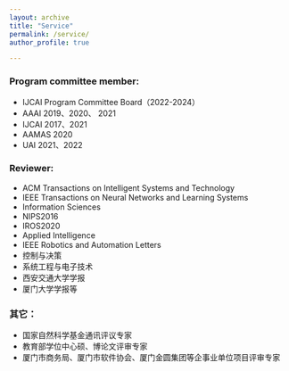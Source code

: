 ```yaml
---
layout: archive
title: "Service"
permalink: /service/
author_profile: true

---
```


### Program committee member: 
* IJCAI Program Committee Board（2022-2024）
* AAAI 2019、2020、 2021
* IJCAI 2017、2021
* AAMAS 2020
* UAI 2021、2022

### Reviewer: 
* ACM Transactions on Intelligent Systems and Technology
* IEEE Transactions on Neural Networks and Learning Systems
* Information Sciences
* NIPS2016
* IROS2020
* Applied Intelligence
* IEEE Robotics and Automation Letters
* 控制与决策
* 系统工程与电子技术
* 西安交通大学学报
* 厦门大学学报等

### 其它：
* 国家自然科学基金通讯评议专家
* 教育部学位中心硕、博论文评审专家
* 厦门市商务局、厦门市软件协会、厦门金圆集团等企事业单位项目评审专家
